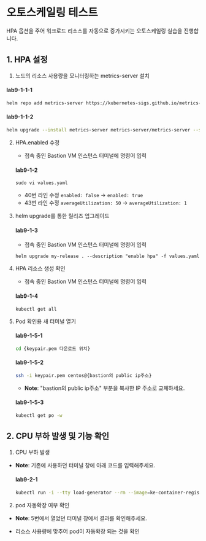 # 오토스케일링 테스트

HPA 옵션을 주어 워크로드 리소스를 자동으로 증가시키는 오토스케일링 실습을 진행합니다.



## 1. HPA 설정

1. 노드의 리소스 사용량을 모니터링하는 metrics-server 설치
  #### **lab9-1-1-1**
   ```bash
   helm repo add metrics-server https://kubernetes-sigs.github.io/metrics-server/
   ```

  #### **lab9-1-1-2**
   ```bash
   helm upgrade --install metrics-server metrics-server/metrics-server --set hostNetwork.enabled=true --set containerPort=4443
   ```

2. HPA.enabled 수정
   - 접속 중인 Bastion VM 인스턴스 터미널에 명령어 입력
   #### **lab9-1-2**
   ```
   sudo vi values.yaml
   ```

   - 40번 라인 수정
     `enabled: false` -> `enabled: true`
   - 43번 라인 수정
     `averageUtilization: 50` -> `averageUtilization: 1`

3. helm upgrade를 통한 릴리즈 업그레이드

   #### **lab9-1-3**
   - 접속 중인 Bastion VM 인스턴스 터미널에 명령어 입력
   ```
   helm upgrade my-release . --description "enable hpa" -f values.yaml
   ```

4. HPA 리소스 생성 확인
   - 접속 중인 Bastion VM 인스턴스 터미널에 명령어 입력
   #### **lab9-1-4**
   ```
   kubectl get all
   ```
5. Pod 확인용 새 터미널 열기

   #### **lab9-1-5-1**
   ```bash
   cd {keypair.pem 다운로드 위치}
   ```

   #### **lab9-1-5-2**
   ```bash
   ssh -i keypair.pem centos@{bastion의 public ip주소}
   ```
   - **Note**: "bastion의 public ip주소" 부분을 복사한 IP 주소로 교체하세요.
  
   #### **lab9-1-5-3**
   ```bash
   kubectl get po -w
   ```
    
## 2. CPU 부하 발생 및 기능 확인

  1. CPU 부하 발생
  - **Note**: 기존에 사용하던 터미널 창에 아래 코드를 입력해주세요.
  
    #### **lab9-2-1**
    ```bash
    kubectl run -i --tty load-generator --rm --image=ke-container-registry.kr-central-2.kcr.dev/ke-cr/busybox:1.28 --restart=Never -- /bin/sh -c "while sleep 0.01; do wget -q -O- http://61.109.239.122/; done"
    ```
    
  2. pod 자동확장 여부 확인
  - **Note**: 5번에서 열었던 터미널 창에서 결과를 확인해주세요.
  
  - 리소스 사용량에 맞추어 pod이 자동확장 되는 것을 확인

    

